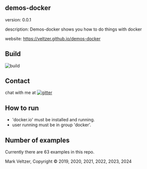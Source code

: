 ## demos-docker

version: 0.0.1

description: Demos-docker shows you how to do things with docker

website: https://veltzer.github.io/demos-docker

## Build

![build](https://github.com/veltzer/demos-docker/workflows/build/badge.svg)


## Contact

chat with me at [![gitter](https://badges.gitter.im/Join%20Chat.svg)](https://gitter.im/veltzer/mark.veltzer)

## How to run

* 'docker.io' must be installed and running.
* user running must be in group 'docker'.

## Number of examples

Currently there are 63 examples in this repo.

Mark Veltzer, Copyright © 2019, 2020, 2021, 2022, 2023, 2024
